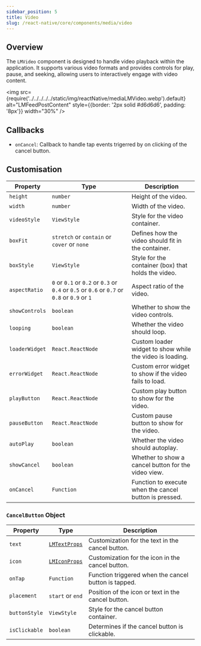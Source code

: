 ```yaml
---
sidebar_position: 5
title: Video
slug: /react-native/core/components/media/video
---
```


## Overview

The `LMVideo` component is designed to handle video playback within the application. It supports various video formats and provides controls for play, pause, and seeking, allowing users to interactively engage with video content.

<img
src={require('../../../../../static/img/reactNative/mediaLMVideo.webp').default}
alt="LMFeedPostContent"
style={{border: '2px solid #d6d6d6', padding: '8px'}}
width="30%"
/>

## Callbacks

- `onCancel`: Callback to handle tap events trigerred by on clicking of the cancel button.

## Customisation

| Property       | Type                                                                                        | Description                                              |
| -------------- | ------------------------------------------------------------------------------------------- | -------------------------------------------------------- |
| `height`       | `number`                                                                                    | Height of the video.                                     |
| `width`        | `number`                                                                                    | Width of the video.                                      |
| `videoStyle`   | `ViewStyle`                                                                                 | Style for the video container.                           |
| `boxFit`       | `stretch` or `contain` or `cover` or `none`                                                 | Defines how the video should fit in the container.       |
| `boxStyle`     | `ViewStyle`                                                                                 | Style for the container (box) that holds the video.      |
| `aspectRatio`  | `0` or `0.1` or `0.2` or `0.3` or `0.4` or `0.5` or `0.6` or `0.7` or `0.8` or `0.9` or `1` | Aspect ratio of the video.                               |
| `showControls` | `boolean`                                                                                   | Whether to show the video controls.                      |
| `looping`      | `boolean`                                                                                   | Whether the video should loop.                           |
| `loaderWidget` | `React.ReactNode`                                                                           | Custom loader widget to show while the video is loading. |
| `errorWidget`  | `React.ReactNode`                                                                           | Custom error widget to show if the video fails to load.  |
| `playButton`   | `React.ReactNode`                                                                           | Custom play button to show for the video.                |
| `pauseButton`  | `React.ReactNode`                                                                           | Custom pause button to show for the video.               |
| `autoPlay`     | `boolean`                                                                                   | Whether the video should autoplay.                       |
| `showCancel`   | `boolean`                                                                                   | Whether to show a cancel button for the video view.      |
| `onCancel`     | `Function`                                                                                  | Function to execute when the cancel button is pressed.   |

### `CancelButton` Object

| Property      | Type                                                          | Description                                          |
| ------------- | ------------------------------------------------------------- | ---------------------------------------------------- |
| `text`        | [`LMTextProps`](../Fundamentals/LMFeedText.md/#customisation) | Customization for the text in the cancel button.     |
| `icon`        | [`LMIconProps`](../Fundamentals/LMFeedIcon.md/#customisation) | Customization for the icon in the cancel button.     |
| `onTap`       | `Function`                                                    | Function triggered when the cancel button is tapped. |
| `placement`   | `start` or `end`                                              | Position of the icon or text in the cancel button.   |
| `buttonStyle` | `ViewStyle`                                                   | Style for the cancel button container.               |
| `isClickable` | `boolean`                                                     | Determines if the cancel button is clickable.        |
